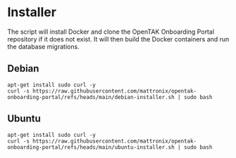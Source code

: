 # Installer 

The script will install Docker and clone the OpenTAK Onboarding Portal repository if it does not exist. It will then build the Docker containers and run the database migrations. 

## Debian 

```
apt-get install sudo curl -y
curl -s https://raw.githubusercontent.com/mattronix/opentak-onboarding-portal/refs/heads/main/debian-installer.sh | sudo bash

```

## Ubuntu 

```
apt-get install sudo curl -y
curl -s https://raw.githubusercontent.com/mattronix/opentak-onboarding-portal/refs/heads/main/ubuntu-installer.sh | sudo bash

```